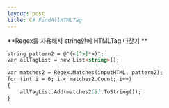 ```yaml
---
layout: post
title: C# FindAllHTMLTag
---
```

	
**Regex를 사용해서 string안에 HTMLTag 다찾기 **

```markdown
string pattern2 = @"(<[^>]*>)";
var allTagList = new List<string>();

var matches2 = Regex.Matches(inputHTML, pattern2);
for (int i = 0; i < matches2.Count; i++)
{
    allTagList.Add(matches2[i].ToString());
}
```
